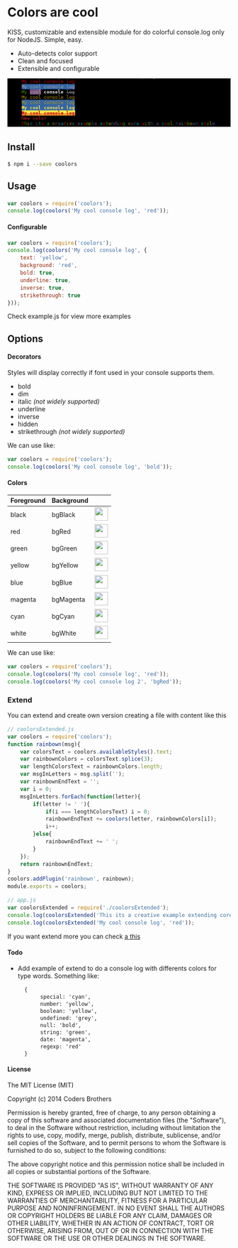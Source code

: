 # Colors are cool

KISS, customizable and extensible module for do colorful console.log only for NodeJS. Simple, easy.

- Auto-detects color support
- Clean and focused
- Extensible and configurable

![screenshot](https://github.com/codersbrothers/coolors/raw/master/screenshot.png)

## Install

```sh
$ npm i --save coolors
```

## Usage

```js
var coolors = require('coolors');
console.log(coolors('My cool console log', 'red'));
```

#### Configurable

```js
var coolors = require('coolors');
console.log(coolors('My cool console log', {
    text: 'yellow',
    background: 'red',
    bold: true,
    underline: true,
    inverse: true,
    strikethrough: true
}));
```
Check example.js for view more examples

## Options

#### Decorators
Styles will display correctly if font used in your console supports them.

* bold
* dim
* italic *(not widely supported)*
* underline
* inverse
* hidden
* strikethrough *(not widely supported)*

We can use like:

```js
var coolors = require('coolors');
console.log(coolors('My cool console log', 'bold'));
```

#### Colors

<table>
  <thead><th>Foreground</th><th>Background</th><th></th></thead>
  <tbody>
    <tr><td>black</td><td>bgBlack</td><td><img src="http://medyk.org/colors/000000.png" width="30" height="30" /></td></tr>
    <tr><td>red</td><td>bgRed</td><td><img src="http://medyk.org/colors/800000.png" width="30" height="30" /></td></tr>
    <tr><td>green</td><td>bgGreen</td><td><img src="http://medyk.org/colors/008000.png" width="30" height="30" /></td></tr>
    <tr><td>yellow</td><td>bgYellow</td><td><img src="http://medyk.org/colors/808000.png" width="30" height="30" /></td></tr>
    <tr><td>blue</td><td>bgBlue</td><td><img src="http://medyk.org/colors/000080.png" width="30" height="30" /></td></tr>
    <tr><td>magenta</td><td>bgMagenta</td><td><img src="http://medyk.org/colors/800080.png" width="30" height="30" /></td></tr>
    <tr><td>cyan</td><td>bgCyan</td><td><img src="http://medyk.org/colors/008080.png" width="30" height="30" /></td></tr>
    <tr><td>white</td><td>bgWhite</td><td><img src="http://medyk.org/colors/c0c0c0.png" width="30" height="30" /></td></tr>
  </tbody>
</table>

We can use like:

```js
var coolors = require('coolors');
console.log(coolors('My cool console log', 'red'));
console.log(coolors('My cool console log 2', 'bgRed'));
```

### Extend
You can extend and create own version creating a file with content like this

```js
// coolorsExtended.js
var coolors = require('coolors');
function rainbown(msg){
    var colorsText = coolors.availableStyles().text;
    var rainbownColors = colorsText.splice(3);
    var lengthColorsText = rainbownColors.length;
    var msgInLetters = msg.split('');
    var rainbownEndText = '';
    var i = 0;
    msgInLetters.forEach(function(letter){
        if(letter != ' '){
            if(i === lengthColorsText) i = 0;
            rainbownEndText += coolors(letter, rainbownColors[i]);
            i++;
        }else{
            rainbownEndText += ' ';
        }
    });
    return rainbownEndText;
}
coolors.addPlugin('rainbown', rainbown);
module.exports = coolors;
```

```js
// app.js
var coolorsExtended = require('./coolorsExtended');
console.log(coolorsExtended('This its a creative example extending core with a cool rainbown style', 'rainbown'));
console.log(coolorsExtended('My cool console log', 'red'));
```

If you want extend more you can check [a this](http://misc.flogisoft.com/bash/tip_colors_and_formatting)

#### Todo
* Add example of extend to do a console log with differents colors for type words. Something like:
     
        { 
             special: 'cyan',
             number: 'yellow',
             boolean: 'yellow',
             undefined: 'grey',
             null: 'bold',
             string: 'green',
             date: 'magenta',
             regexp: 'red' 
        }   

#### License

The MIT License (MIT)

Copyright (c) 2014 Coders Brothers

Permission is hereby granted, free of charge, to any person obtaining a copy
of this software and associated documentation files (the "Software"), to deal
in the Software without restriction, including without limitation the rights
to use, copy, modify, merge, publish, distribute, sublicense, and/or sell
copies of the Software, and to permit persons to whom the Software is
furnished to do so, subject to the following conditions:

The above copyright notice and this permission notice shall be included in all
copies or substantial portions of the Software.

THE SOFTWARE IS PROVIDED "AS IS", WITHOUT WARRANTY OF ANY KIND, EXPRESS OR
IMPLIED, INCLUDING BUT NOT LIMITED TO THE WARRANTIES OF MERCHANTABILITY,
FITNESS FOR A PARTICULAR PURPOSE AND NONINFRINGEMENT. IN NO EVENT SHALL THE
AUTHORS OR COPYRIGHT HOLDERS BE LIABLE FOR ANY CLAIM, DAMAGES OR OTHER
LIABILITY, WHETHER IN AN ACTION OF CONTRACT, TORT OR OTHERWISE, ARISING FROM,
OUT OF OR IN CONNECTION WITH THE SOFTWARE OR THE USE OR OTHER DEALINGS IN THE
SOFTWARE.
